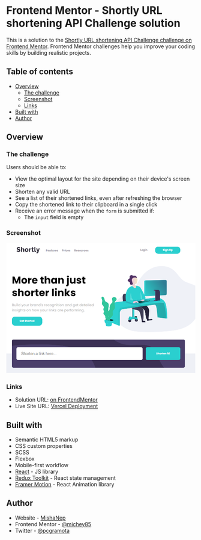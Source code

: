# Frontend Mentor - Shortly URL shortening API Challenge solution

This is a solution to the [Shortly URL shortening API Challenge challenge on Frontend Mentor](https://www.frontendmentor.io/challenges/url-shortening-api-landing-page-2ce3ob-G). Frontend Mentor challenges help you improve your coding skills by building realistic projects. 

## Table of contents

- [Overview](#overview)
  - [The challenge](#the-challenge)
  - [Screenshot](#screenshot)
  - [Links](#links)
- [Built with](#built-with)
- [Author](#author)

## Overview

### The challenge

Users should be able to:

- View the optimal layout for the site depending on their device's screen size
- Shorten any valid URL
- See a list of their shortened links, even after refreshing the browser
- Copy the shortened link to their clipboard in a single click
- Receive an error message when the `form` is submitted if:
  - The `input` field is empty

### Screenshot

![](./screenshot.png)


### Links

- Solution URL: [on FrontendMentor](https://www.frontendmentor.io/challenges/url-shortening-api-landing-page-2ce3ob-G/hub/react-with-reduxtoolkit-ve7n2lATV)
- Live Site URL: [Vercel Deployment](https://url-shortner-app-pi.vercel.app/)

## Built with

- Semantic HTML5 markup
- CSS custom properties
- SCSS
- Flexbox
- Mobile-first workflow
- [React](https://reactjs.org/) - JS library
- [Redux Toolkit](https://redux-toolkit.js.org/) - React state management
- [Framer Motion](https://www.framer.com/motion/) - React Animation library

## Author

- Website - [MishaNep](https://www.mishanep.com)
- Frontend Mentor - [@michey85](https://www.frontendmentor.io/profile/michey85)
- Twitter - [@pcgramota](https://www.twitter.com/pcgramota)
